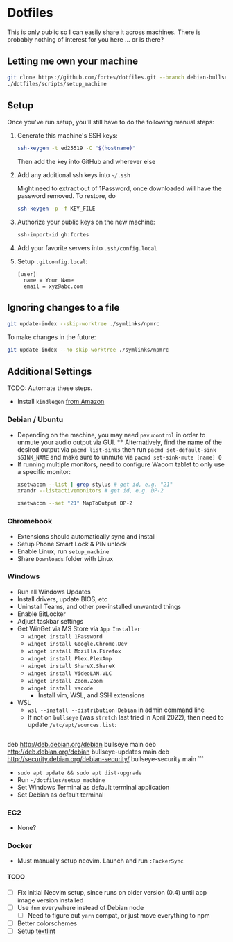 # Dotfiles

This is only public so I can easily share it across machines. There is probably nothing of interest for you here ... or is there?

## Letting me own your machine

```sh
git clone https://github.com/fortes/dotfiles.git --branch debian-bullseye
./dotfiles/scripts/setup_machine
```

## Setup

Once you've run setup, you'll still have to do the following manual steps:

1. Generate this machine's SSH keys:

   ```sh
   ssh-keygen -t ed25519 -C "$(hostname)"
   ```

   Then add the key into GitHub and wherever else

2. Add any additional ssh keys into `~/.ssh`

   Might need to extract out of 1Password, once downloaded will have the password removed. To restore, do

   ```sh
   ssh-keygen -p -f KEY_FILE
   ```

3. Authorize your public keys on the new machine:

   ```sh
   ssh-import-id gh:fortes
   ```

4. Add your favorite servers into `.ssh/config.local`

5. Setup `.gitconfig.local`:

   ```
   [user]
     name = Your Name
     email = xyz@abc.com
   ```

## Ignoring changes to a file

```sh
git update-index --skip-worktree ./symlinks/npmrc
```

To make changes in the future:

```sh
git update-index --no-skip-worktree ./symlinks/npmrc
```

## Additional Settings

TODO: Automate these steps.

- Install `kindlegen` [from Amazon](https://www.amazon.com/gp/feature.html?ie=UTF8&docId=1000765211)

### Debian / Ubuntu

- Depending on the machine, you may need `pavucontrol` in order to unmute your audio output via GUI.
  \*\* Alternatively, find the name of the desired output via `pacmd list-sinks` then run `pacmd set-default-sink $SINK_NAME` and make sure to unmute via `pacmd set-sink-mute [name] 0`
- If running multiple monitors, need to configure Wacom tablet to only use a specific monitor:
  ```sh
  xsetwacom --list | grep stylus # get id, e.g. "21"
  xrandr --listactivemonitors # get id, e.g. DP-2

  xsetwacom --set "21" MapToOutput DP-2
  ```

### Chromebook

- Extensions should automatically sync and install
- Setup Phone Smart Lock & PIN unlock
- Enable Linux, run `setup_machine`
- Share `Downloads` folder with Linux

### Windows

- Run all Windows Updates
- Install drivers, update BIOS, etc
- Uninstall Teams, and other pre-installed unwanted things
- Enable BitLocker
- Adjust taskbar settings
- Get WinGet via MS Store via `App Installer`
  - `winget install 1Password`
  - `winget install Google.Chrome.Dev`
  - `winget install Mozilla.Firefox`
  - `winget install Plex.PlexAmp`
  - `winget install ShareX.ShareX`
  - `winget install VideoLAN.VLC`
  - `winget install Zoom.Zoom`
  - `winget install vscode`
    - Install vim, WSL, and SSH extensions
- WSL
  - `wsl --install --distribution Debian` in admin command line
  - If not on `bullseye` (was `stretch` last tried in April 2022), then need to update `/etc/apt/sources.list`:
    ```
deb http://deb.debian.org/debian bullseye main
deb http://deb.debian.org/debian bullseye-updates main
deb http://security.debian.org/debian-security/ bullseye-security main
    ```
  - `sudo apt update && sudo apt dist-upgrade`
  - Run `~/dotfiles/setup_machine`
- Set Windows Terminal as default terminal application
- Set Debian as default terminal

### EC2

- None?

### Docker

- Must manually setup neovim. Launch and run `:PackerSync`

#### TODO

- [ ] Fix initial Neovim setup, since runs on older version (0.4) until app image version installed
- [ ] Use `fnm` everywhere instead of Debian node
  - [ ] Need to figure out `yarn` compat, or just move everything to npm
- [ ] Better colorschemes
- [ ] Setup [textlint](https://github.com/textlint/textlint)
